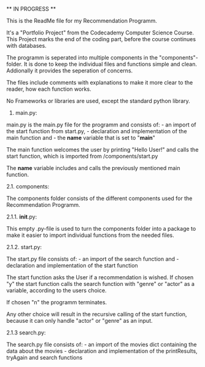** IN PROGRESS **

This is the ReadMe file for my Recommendation Programm.

It's a "Portfolio Project" from the Codecademy Computer Science Course. This Project marks the end of the coding part, before the course continues with databases.

The programm is seperated into multiple components in the "components"-folder. It is done to keep the individual files and functions simple and clean. Addionally it provides the seperation of concerns.

The files include comments with explanations to make it more clear to the reader, how each function works.

No Frameworks or libraries are used, except the standard python library.

1. main.py:

main.py is the main.py file for the programm and consists of:
    - an import of the start function from start.py,
    - declaration and implementation of the main function and
    - the __name__ variable that is set to "__main__"

The main function welcomes the user by printing "Hello User!" and calls the start function, which is imported from /components/start.py

The __name__ variable includes and calls the previously mentioned main function.

2.1. components:

The components folder consists of the different components used for the Recommendation Programm.

2.1.1. __init__.py:

This empty .py-file is used to turn the components folder into a package to make it easier to import individual functions from the needed files.

2.1.2. start.py:

The start.py file consists of:
    - an import of the search function and
    - declaration and implementation of the start function

The start function asks the User if a recommendation is wished.
If chosen "y" the start function calls the search function with "genre" or "actor" as a variable, according to the users choice.

If chosen "n" the programm terminates.

Any other choice will result in the recursive calling of the start function, because it can only handle "actor" or "genre" as an input.

2.1.3 search.py:

The search.py file consists of:
    - an import of the movies dict containing the data about the movies
    - declaration and implementation of the printResults, tryAgain and search functions

